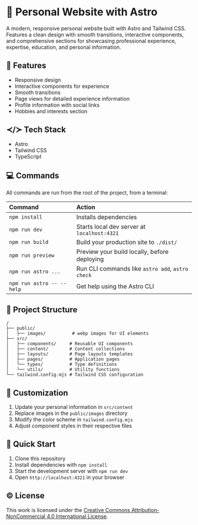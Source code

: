 # 🏅 Personal Website with Astro

A modern, responsive personal website built with Astro and Tailwind CSS. Features a clean design with smooth transitions, interactive components, and comprehensive sections for showcasing professional experience, expertise, education, and personal information.

## 💫 Features

- Responsive design
- Interactive components for experience
- Smooth transitions
- Page views for detailed experience information
- Profile information with social links
- Hobbies and interests section

## ≺/≻ Tech Stack

- Astro
- Tailwind CSS
- TypeScript

## 💻 Commands

All commands are run from the root of the project, from a terminal:

| Command                   | Action                                           |
| :------------------------ | :----------------------------------------------- |
| `npm install`             | Installs dependencies                            |
| `npm run dev`             | Starts local dev server at `localhost:4321`      |
| `npm run build`           | Build your production site to `./dist/`          |
| `npm run preview`         | Preview your build locally, before deploying     |
| `npm run astro ...`       | Run CLI commands like `astro add`, `astro check` |
| `npm run astro -- --help` | Get help using the Astro CLI                     |

## 🧬 Project Structure

```text
/
├── public/
│   ├── images/          # webp images for UI elements
├── src/
│   ├── components/     # Reusable UI components
│   ├── content/        # Content collections
│   ├── layouts/        # Page layouts templates
│   ├── pages/          # Application pages
│   └── types/          # Type definitions
│   └── utils/          # Utility functions
└── tailwind.config.mjs # Tailwind CSS configuration
```

## 🎨 Customization

1. Update your personal information in `src/content`
2. Replace images in the `public/images` directory
3. Modify the color scheme in `tailwind.config.mjs`
4. Adjust component styles in their respective files

## 🚀 Quick Start

1. Clone this repository
2. Install dependencies with `npm install`
3. Start the development server with `npm run dev`
4. Open `http://localhost:4321` in your browser

## ©️ License

This work is licensed under the [Creative Commons Attribution-NonCommercial 4.0 International License](https://creativecommons.org/licenses/by-nc/4.0/).
